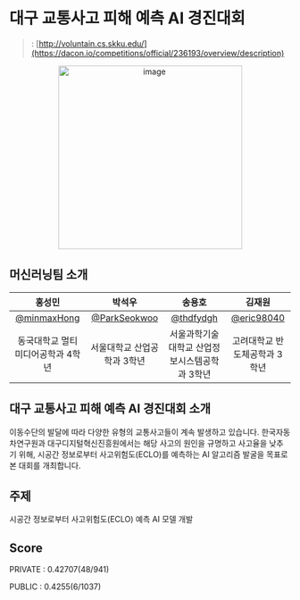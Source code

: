 # 대구 교통사고 피해 예측 AI 경진대회


>  : [http://voluntain.cs.skku.edu/](https://dacon.io/competitions/official/236193/overview/description) <br>


<div align="center">
<img width="329" alt="image" src="https://github.com/minmaxHong/Daegu_Traffic_Accident_Damage_Prediction_AI_Competition/assets/128283013/1ed79aa4-36be-4df8-bee7-d7e775194695">

</div>


## 머신러닝팀 소개

|      홍성민       |          박석우         |       송용호         |      김재원     |                                                                                          
| :------------------------------------------------------------------------------: | :---------------------------------------------------------------------------------------------------------------------------------------------------: | :---------------------------------------------------------------------------------------------------------------------------------------------------------------------------------------------------: | :------------------------------------------------------------------------------: |
|   [@minmaxHong](https://github.com/minmaxHong)   |    [@ParkSeokwoo](https://github.com/ParkSeokwoo)  | [@thdfydgh](https://github.com/thdfydgh)  |  [@eric98040](https://github.com/eric98040)
| 동국대학교 멀티미디어공학과 4학년 | 서울대학교 산업공학과 3학년 | 서울과학기술대학교 산업정보시스템공학과 3학년 | 고려대학교 반도체공학과 3학년 |

## 대구 교통사고 피해 예측 AI 경진대회 소개

이동수단의 발달에 따라 다양한 유형의 교통사고들이 계속 발생하고 있습니다.
한국자동차연구원과 대구디지털혁신진흥원에서는 해당 사고의 원인을 규명하고 사고율을 낮추기 위해,
시공간 정보로부터 사고위험도(ECLO)를 예측하는 AI 알고리즘 발굴을 목표로 본 대회를 개최합니다.

## 주제
시공간 정보로부터 사고위험도(ECLO) 예측 AI 모델 개발


## Score

<div>
PRIVATE : 0.42707(48/941)
  
PUBLIC : 0.4255(6/1037)
</div>

